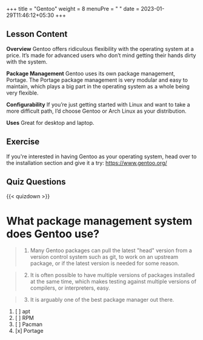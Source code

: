 +++
title = "Gentoo"
weight = 8
menuPre = "<i class='fl-gentoo'></i> "
date = 2023-01-29T11:46:12+05:30
+++

## Lesson Content

**Overview**
Gentoo offers ridiculous flexibility with the operating system at a price. It’s made for advanced users who don’t mind getting their hands dirty with the system.

**Package Management**
Gentoo uses its own package management, Portage. The Portage package management is very modular and easy to maintain, which plays a big part in the operating system as a whole being very flexible.

**Configurability**
If you’re just getting started with Linux and want to take a more difficult path, I’d choose Gentoo or Arch Linux as your distribution.

**Uses**
Great for desktop and laptop.

## Exercise

If you're interested in having Gentoo as your operating system, head over to the installation section and give it a try: <a href='https://www.gentoo.org/'>https://www.gentoo.org/</a>

## Quiz Questions


{{< quizdown >}}

# What package management system does Gentoo use?

> 1. Many Gentoo packages can pull the latest "head" version from a version control system such as git, to work on an upstream package, or if the latest version is needed for some reason.

> 2. It is often possible to have multiple versions of packages installed at the same time, which makes testing against multiple versions of compilers, or interpreters, easy.

> 3. It is arguably one of the best package manager out there.

1. [ ] apt
2. [ ] RPM
3. [ ] Pacman
4. [x] Portage